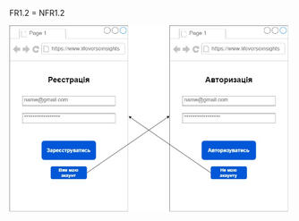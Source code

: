 FR1.2 = NFR1.2

![FR](/SoftwareRequirements/1.4-FuncNonFuncRequirements/1.4.4-NFRUserInterfaceOUTPUT/FR1.2.jpg)
